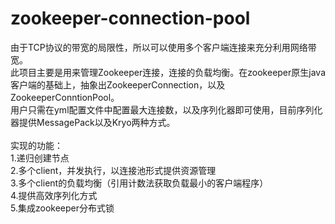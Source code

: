 # zookeeper-connection-pool
由于TCP协议的带宽的局限性，所以可以使用多个客户端连接来充分利用网络带宽。<br>
此项目主要是用来管理Zookeeper连接，连接的负载均衡。在zookeeper原生java客户端的基础上，抽象出ZookeeperConnection，以及ZookeeperConntionPool。<br>
用户只需在yml配置文件中配置最大连接数，以及序列化器即可使用，目前序列化器提供MessagePack以及Kryo两种方式。<br>
<br>
实现的功能：<br>
1.递归创建节点<br>
2.多个client，并发执行，以连接池形式提供资源管理<br>
3.多个client的负载均衡（引用计数法获取负载最小的客户端程序）<br>
4.提供高效序列化方式<br>
5.集成zookeeper分布式锁<br>


